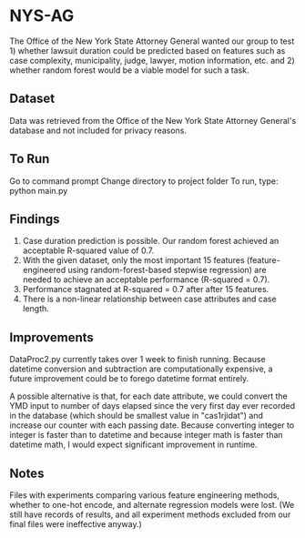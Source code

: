 # NYS-AG
The Office of the New York State Attorney General wanted our group to test 1) whether lawsuit duration could be predicted based on features such as case complexity, municipality, judge, lawyer, motion information, etc. and 2) whether random forest would be a viable model for such a task.

## Dataset
Data was retrieved from the Office of the New York State Attorney General's database and not included for privacy reasons.

## To Run
Go to command prompt
Change directory to project folder
To run, type: python main.py

## Findings
1. Case duration prediction is possible. Our random forest achieved an acceptable R-squared value of 0.7.
2. With the given dataset, only the most important 15 features (feature-engineered using random-forest-based stepwise regression) are needed to achieve an acceptable performance (R-squared = 0.7).
3. Performance stagnated at R-squared = 0.7 after after 15 features.
4. There is a non-linear relationship between case attributes and case length.

## Improvements
DataProc2.py currently takes over 1 week to finish running. Because datetime conversion and subtraction are computationally expensive, a future improvement could be to forego datetime format entirely. 

A possible alternative is that, for each date attribute, we could convert the YMD input to number of days elapsed since the very first day ever recorded in the database (which should be smallest value in "cas1rjidat") and increase our counter with each passing date. Because converting integer to integer is faster than to datetime and because integer math is faster than datetime math, I would expect significant improvement in runtime.

## Notes
Files with experiments comparing various feature engineering methods, whether to one-hot encode, and alternate regression models were lost. (We still have records of results, and all experiment methods excluded from our final files were ineffective anyway.)
